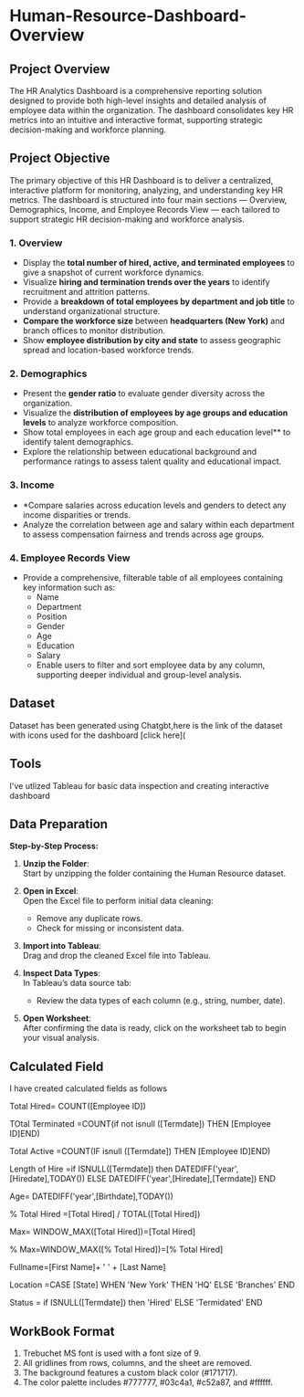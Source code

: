 # Human-Resource-Dashboard-Overview

## Project Overview 
The HR Analytics Dashboard is a comprehensive reporting solution designed to provide both high-level insights and detailed analysis of employee data within the organization. The dashboard consolidates key HR metrics into an intuitive and interactive format, supporting strategic decision-making and workforce planning.

##  Project Objective 
The primary objective of this HR Dashboard is to deliver a centralized, interactive platform for monitoring, analyzing, and understanding key HR metrics. The dashboard is structured into four main sections — Overview, Demographics, Income, and Employee Records View — each tailored to support strategic HR decision-making and workforce analysis.

### 1. **Overview**
- Display the **total number of hired, active, and terminated employees** to give a snapshot of current workforce dynamics.
- Visualize **hiring and termination trends over the years** to identify recruitment and attrition patterns.
- Provide a **breakdown of total employees by department and job title** to understand organizational structure.
- **Compare the workforce size** between **headquarters (New York)** and branch offices to monitor distribution.
- Show **employee distribution by city and state** to assess geographic spread and location-based workforce trends.

### 2. **Demographics**
- Present the **gender ratio** to evaluate gender diversity across the organization.
- Visualize the **distribution of employees by age groups and education levels** to analyze workforce composition.
- Show total employees in each age group and each education level** to identify talent demographics.
- Explore the relationship between educational background and performance ratings to assess talent quality and educational impact.

### 3. Income
- *Compare salaries across education levels and genders to detect any income disparities or trends.
- Analyze the correlation between age and salary within each department to assess compensation fairness and trends across age groups.

### 4. Employee Records View
- Provide a comprehensive, filterable table of all employees containing key information such as:
  - Name
  - Department
  - Position
  - Gender
  - Age
  - Education
  - Salary
  - Enable users to filter and sort employee data by any column, supporting deeper individual and group-level analysis.

##  Dataset 
Dataset has been generated using Chatgbt,here is the link of the dataset with icons used for the dashboard [click here](

## Tools 
I've utlized Tableau  for basic data inspection and creating interactive dashboard

## Data Preparation

**Step-by-Step Process:**

1. **Unzip the Folder**:  
   Start by unzipping the folder containing the Human Resource dataset.

2. **Open in Excel**:  
   Open the Excel file to perform initial data cleaning:
   - Remove any duplicate rows.
   - Check for missing or inconsistent data.
     
3. **Import into Tableau**:  
   Drag and drop the cleaned Excel file into Tableau.

4. **Inspect Data Types**:  
   In Tableau’s data source tab:
   - Review the data types of each column (e.g., string, number, date).
     
5. **Open Worksheet**:  
   After confirming the data is ready, click on the worksheet tab to begin your visual analysis.

## Calculated Field 
I have created calculated fields as follows

Total Hired= COUNT([Employee ID])

TOtal Terminated =COUNT(if not isnull ([Termdate]) THEN [Employee ID]END)

Total Active =COUNT(IF  isnull ([Termdate]) THEN [Employee ID]END)

Length of Hire =if ISNULL([Termdate]) then
DATEDIFF('year',[Hiredate],TODAY())
ELSE DATEDIFF('year',[Hiredate],[Termdate])
END

Age= DATEDIFF('year',[Birthdate],TODAY())

% Total Hired =[Total Hired] / TOTAL([Total Hired])

Max= WINDOW_MAX([Total Hired])=[Total Hired]

% Max=WINDOW_MAX([% Total Hired])=[% Total Hired]

Fullname=[First Name]+ ' ' + [Last Name]

Location =CASE [State]
     WHEN 'New York' THEN 'HQ'
     ELSE 'Branches'
END

Status = if ISNULL([Termdate]) then 'Hired'
ELSE 'Termidated'
END

## WorkBook Format

1. Trebuchet MS font is used with a font size of 9.  
2. All gridlines from rows, columns, and the sheet are removed.  
3. The background features a custom black color (#171717).  
4. The color palette includes #777777, #03c4a1, #c52a87, and #ffffff.


